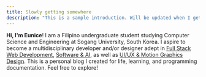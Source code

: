 ```yaml
---
title: Slowly getting somewhere
description: "This is a sample introduction. Will be updated when I get my life together."
---
```


**Hi, I'm Eunice**! I am a Filipino undergraduate student studying Computer Science and Engineering at Sogang University, South Korea. I aspire to become a multidisciplinary developer and/or designer adept in <u>Full Stack Web Development</u>, <u>Software & AI</u>, as well as <u>UI/UX & Motion Graphics Design</u>. This is a personal blog I created for life, learning, and programming documentation.
Feel free to explore!